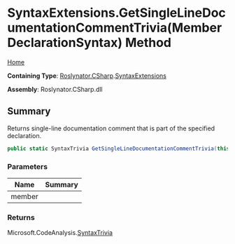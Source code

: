 # SyntaxExtensions\.GetSingleLineDocumentationCommentTrivia\(MemberDeclarationSyntax\) Method

[Home](../../../../README.md)

**Containing Type**: [Roslynator.CSharp](../../README.md)\.[SyntaxExtensions](../README.md)

**Assembly**: Roslynator\.CSharp\.dll

## Summary

Returns single\-line documentation comment that is part of the specified declaration\.

```csharp
public static SyntaxTrivia GetSingleLineDocumentationCommentTrivia(this MemberDeclarationSyntax member)
```

### Parameters

| Name | Summary |
| ---- | ------- |
| member | |

### Returns

Microsoft\.CodeAnalysis\.[SyntaxTrivia](https://docs.microsoft.com/en-us/dotnet/api/microsoft.codeanalysis.syntaxtrivia)


